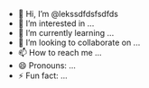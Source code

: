 - 👋 Hi, I’m @lekssdfdsfsdfds
- 👀 I’m interested in ...
- 🌱 I’m currently learning ...
- 💞️ I’m looking to collaborate on ...
- 📫 How to reach me ...
- 😄 Pronouns: ...
- ⚡ Fun fact: ...

<!---
lekssdfdsfsdfds/lekssdfdsfsdfds is a ✨ special ✨ repository because its `README.md` (this file) appears on your GitHub profile.
You can click the Preview link to take a look at your changes.
--->
